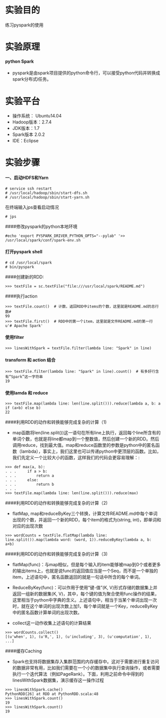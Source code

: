 # 实验目的
练习pyspark的使用

# 实验原理
 
 

#### python Spark 
- pyspark是由spark项目提供的python命令行，可以接受python代码并转换成spark分布式i任务。

# 实验平台

- 操作系统： Ubuntu14.04
- Hadoop版本：2.7.4
- JDK版本：1.7
- Spark版本 2.0.2
- IDE：Eclipse


# 实验步骤

#### 一、启动HDFS和Yarn

```
# service ssh restart
# /usr/local/hadoop/sbin/start-dfs.sh
# /usr/local/hadoop/sbin/start-yarn.sh
```
在终端输入jps查看启动情况
```
# jps
```
####修改pyspark的python本地环境
````
#echo 'export PYSPARK_DRIVER_PYTHON_OPTS="--pylab" '>> /usr/local/spark/conf/spark-env.sh
````
#### 打开pyspark shell

```
# cd /usr/local/spark
# bin/pyspark
```

####创建新的RDD:

````
>>> textFile = sc.textFile("file:///usr/local/spark/README.md")
````

####执行action

````
>>> textFile.count()  # 计数，返回RDD中items的个数，这里就是README.md的总行 数#
99
>>> textFile.first()  # RDD中的第一个item，这里就是文件README.md的第一行
u'# Apache Spark'

````

#### 使用filter
````
>>> linesWithSpark = textFile.filter(lambda line: "Spark" in line)
````

#### transform 和 action 结合
````
>>> textFile.filter(lambda line: "Spark" in line).count()  # 有多好行含有“Spark”这一字符串
19
````
#### 使用lamda 和 reduce

````
>>> textFile.map(lambda line: len(line.split())).reduce(lambda a, b: a if (a>b) else b)
22

````
####利用RDD的动作和转换能够完成复杂的计算（1)
 - map函数将len(line.split())这一语句在所有line上执行，返回每个line所含有的单词个数，也就是将line都map到一个整数值，然后创建一个新的RDD。然后调用reduce，找到最大值。map和reduce函数里的参数是python中的匿名函数（lambda），事实上，我们这里也可以传递python中更顶层的函数。比如，我们先定义一个比较大小的函数，这样我们的代码会更容易理解：:

````
>>> def max(a, b):
. . .     if a > b:
. . .         return a
. . .     else:
. . .         return b
. . .
>>> textFile.map(lambda line: len(line.split())).reduce(max)

````

####利用RDD的动作和转换能够完成复杂的计算（2)
 - flatMap, map和reduceByKey三个转换，计算文件README.md中每个单词出现的个数，并返回一个新的RDD，每个item的格式为(string, int)，即单词和对应的出现次数
````
>>> wordCounts = textFile.flatMap(lambda line: line.split()).map(lambda word: (word, 1)).reduceByKey(lambda a, b: a+b)
````

####利用RDD的动作和转换能够完成复杂的计算（3)
 - flatMap(func)：与map相似，但是每个输入的item能够被map到0个或者更多的输出items上，也就是说func的返回值应当是一个Seq，而不是一个单独的item，上述语句中，匿名函数返回的就是一句话中所含的每个单词。

 - ReduceByKey(func)：可以作用于使用“键-值”(K, V)形式存储的数据集上并返回一组新的数据集(K, V)，其中，每个键的值为聚合使用func操作的结果，这里相当于python中字典的含义。上述语句中，相当于当某个单词出现一次时，就在这个单词的出现次数上加1，每个单词就是一个Key，reduceByKey中的匿名函数计算单词的出现次数。
 - collect这一动作收集上述语句的计算结果

````
>>> wordCounts.collect()
[(u'when', 1), (u'R,', 1), (u'including', 3), (u'computation', 1), ...]

````

####缓存Caching
 - Spark也支持将数据集存入集群范围的内存缓存中。这对于需要进行重复访问的数据非常有用，比如我们需要在一个小的数据集中执行查询操作，或者需要执行一个迭代算法（例如PageRank）。下面，利用之前命令中得到的linesWithSpark数据集，演示缓存这一操作过程

````
>>> linesWithSpark.cache()
PythonRDD[26] at RDD at PythonRDD.scala:48
>>> linesWithSpark.count()
19
>>> linesWithSpark.count()
19

````